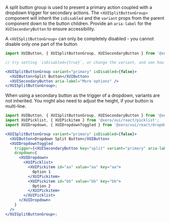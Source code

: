 A split button group is used to present a primary action coupled with a dropdown trigger for secondary actions.
The `<XUISplitButtonGroup>` component will inherit the `isDisabled` and the `variant` props from the parent component down to the button children. Provide an `aria-label` for the `XUISecondaryButton` to ensure accessibility.

A `<XUISplitButtonGroup>` can only be completely disabled - you cannot disable only one part of the button

```jsx harmony
import XUIButton, { XUISplitButtonGroup, XUISecondaryButton } from '@xero/xui/react/button';

// try setting `isDisabled={true}`, or change the variant, and see how both buttons are disabled

<XUISplitButtonGroup variant="primary" isDisabled={false}>
  <XUIButton>Split Button</XUIButton>
  <XUISecondaryButton aria-label="More options" />
</XUISplitButtonGroup>;
```

When using a secondary button as the trigger of a dropdown, variants are not inherited. You might also need to adjust the height, if your button is multi-line.

```jsx harmony
import XUIButton, { XUISplitButtonGroup, XUISecondaryButton } from '@xero/xui/react/button';
import XUIPicklist, { XUIPickitem } from '@xero/xui/react/picklist';
import XUIDropdown, { XUIDropdownToggled } from '@xero/xui/react/dropdown';

<XUISplitButtonGroup variant="primary" isDisabled={false}>
  <XUIButton>Dropdown Split Button</XUIButton>
  <XUIDropdownToggled
    trigger={<XUISecondaryButton key="split" variant="primary" aria-label="Other actions" />}
    dropdown={
      <XUIDropdown>
        <XUIPicklist>
          <XUIPickitem id="aa" value="aa" key="aa">
            Option 1
          </XUIPickitem>
          <XUIPickitem id="bb" value="bb" key="bb">
            Option 2
          </XUIPickitem>
        </XUIPicklist>
      </XUIDropdown>
    }
  />
</XUISplitButtonGroup>;
```
